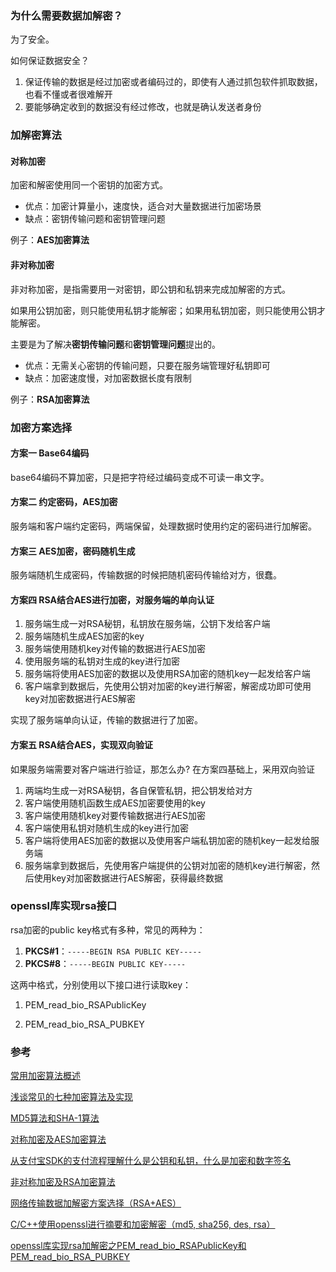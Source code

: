 ### 为什么需要数据加解密？

为了安全。

如何保证数据安全？

1. 保证传输的数据是经过加密或者编码过的，即使有人通过抓包软件抓取数据，也看不懂或者很难解开
2. 要能够确定收到的数据没有经过修改，也就是确认发送者身份



### 加解密算法

#### 对称加密

加密和解密使用同一个密钥的加密方式。

-  优点：加密计算量小，速度快，适合对大量数据进行加密场景
- 缺点：密钥传输问题和密钥管理问题

例子：**AES加密算法**



#### 非对称加密

非对称加密，是指需要用一对密钥，即公钥和私钥来完成加解密的方式。

如果用公钥加密，则只能使用私钥才能解密；如果用私钥加密，则只能使用公钥才能解密。

主要是为了解决**密钥传输问题**和**密钥管理问题**提出的。

- 优点：无需关心密钥的传输问题，只要在服务端管理好私钥即可
- 缺点：加密速度慢，对加密数据长度有限制

例子：**RSA加密算法**



### 加密方案选择

#### 方案一 Base64编码

base64编码不算加密，只是把字符经过编码变成不可读一串文字。



#### 方案二 约定密码，AES加密

服务端和客户端约定密码，两端保留，处理数据时使用约定的密码进行加解密。



#### 方案三 AES加密，密码随机生成

服务端随机生成密码，传输数据的时候把随机密码传输给对方，很蠢。



#### 方案四 RSA结合AES进行加密，对服务端的单向认证

1. 服务端生成一对RSA秘钥，私钥放在服务端，公钥下发给客户端
2. 服务端随机生成AES加密的key
3. 服务端使用随机key对传输的数据进行AES加密
4. 使用服务端的私钥对生成的key进行加密
5. 服务端将使用AES加密的数据以及使用RSA加密的随机key一起发给客户端
6. 客户端拿到数据后，先使用公钥对加密的key进行解密，解密成功即可使用key对加密数据进行AES解密

实现了服务端单向认证，传输的数据进行了加密。



#### 方案五 RSA结合AES，实现双向验证

如果服务端需要对客户端进行验证，那怎么办? 在方案四基础上，采用双向验证

1. 两端均生成一对RSA秘钥，各自保管私钥，把公钥发给对方
2. 客户端使用随机函数生成AES加密要使用的key
3. 客户端使用随机key对要传输数据进行AES加密
4. 客户端使用私钥对随机生成的key进行加密
5. 客户端将使用AES加密的数据以及使用客户端私钥加密的随机key一起发给服务端
6. 服务端拿到数据后，先使用客户端提供的公钥对加密的随机key进行解密，然后使用key对加密数据进行AES解密，获得最终数据



### openssl库实现rsa接口

rsa加密的public key格式有多种，常见的两种为：

1. **PKCS#1**：`-----BEGIN RSA PUBLIC KEY-----`
2. **PKCS#8**：`-----BEGIN PUBLIC KEY-----`

这两中格式，分别使用以下接口进行读取key：

1. PEM_read_bio_RSAPublicKey

2. PEM_read_bio_RSA_PUBKEY



### 参考

[常用加密算法概述](https://www.cnblogs.com/colife/p/5566789.html)

[浅谈常见的七种加密算法及实现](https://blog.csdn.net/baidu_22254181/article/details/82594072)

[MD5算法和SHA-1算法](https://www.jianshu.com/p/38c93c677124)

[对称加密及AES加密算法](https://www.jianshu.com/p/3840b344b27c)

[从支付宝SDK的支付流程理解什么是公钥和私钥，什么是加密和数字签名](https://www.jianshu.com/p/6f5f0695d8fa)

[非对称加密及RSA加密算法](https://www.jianshu.com/p/9785bd492a6e)

[网络传输数据加解密方案选择（RSA+AES）](https://blog.csdn.net/yuzhiqiang_1993/article/details/88641265)

[C/C++使用openssl进行摘要和加密解密（md5, sha256, des, rsa）](https://blog.csdn.net/u012234115/article/details/72762045)

[openssl库实现rsa加解密之PEM_read_bio_RSAPublicKey和PEM_read_bio_RSA_PUBKEY](https://blog.csdn.net/freesonWANG/article/details/87717361)